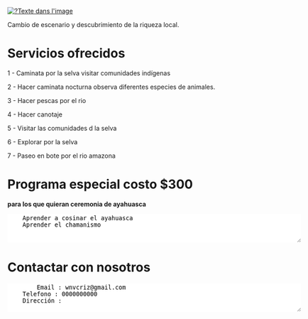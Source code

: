 <A HREF="http://?"><IMG SRC="https://viago.ca/wp-content/uploads/2018/09/Amazonie-1-768x432.jpg" ALT="?" BORDER=0>Texte dans l'image</A>

Cambio de escenario y descubrimiento de la riqueza local.

# Servicios ofrecidos

1 - Caminata por la selva visitar comunidades indígenas

2 - Hacer caminata nocturna observa diferentes especies de animales.

3 - Hacer pescas por el rio

4 - Hacer canotaje

5 - Visitar las comunidades d la selva

6 - Explorar por la selva

7 - Paseo en bote por el rio amazona

# Programa especial costo $300 
**para los que quieran ceremonia de ayahuasca**
<div id="bloc_page">
<textarea STYLE="border-style: none;" cols=80 rows=4>
	Aprender a cosinar el ayahuasca 
	Aprender el chamanismo
</textarea>
</div> <!-- div bloc_page -->

# Contactar con nosotros

<textarea STYLE="border-style: none;" cols=80 rows=4>
        Email : wnvcriz@gmail.com
	Telefono : 0000000000
	Dirección : 
</textarea>
